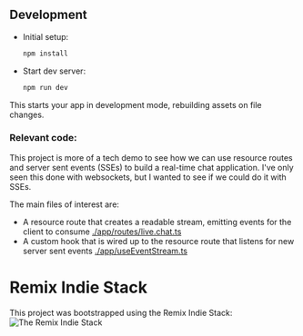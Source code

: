 ## Development

- Initial setup:

  ```sh
  npm install
  ```

- Start dev server:

  ```sh
  npm run dev
  ```

This starts your app in development mode, rebuilding assets on file changes.

### Relevant code:

This project is more of a tech demo to see how we can use resource routes and
server sent events (SSEs) to build a real-time chat application. I've only seen this
done with websockets, but I wanted to see if we could do it with SSEs.

The main files of interest are:

- A resource route that creates a readable stream, emitting events for the
  client to consume [./app/routes/live.chat.ts](./app/routes/live.chat.ts)
- A custom hook that is wired up to the resource route that listens for new
  server sent events [./app/useEventStream.ts](./app/useEventStream.ts)


# Remix Indie Stack
This project was bootstrapped using the Remix Indie Stack:
![The Remix Indie Stack](https://repository-images.githubusercontent.com/465928257/a241fa49-bd4d-485a-a2a5-5cb8e4ee0abf)
